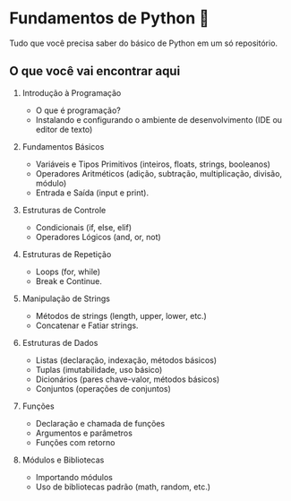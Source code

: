 # Fundamentos de Python 🐍

Tudo que você precisa saber do básico de Python em um só repositório.

## O que você vai encontrar aqui

1. Introdução à Programação
   - O que é programação?
   - Instalando e configurando o ambiente de desenvolvimento (IDE ou editor de texto)

2. Fundamentos Básicos
   - Variáveis e Tipos Primitivos (inteiros, floats, strings, booleanos)
   - Operadores Aritméticos (adição, subtração, multiplicação, divisão, módulo)
   - Entrada e Saída (input e print).

3. Estruturas de Controle
   - Condicionais (if, else, elif)
   - Operadores Lógicos (and, or, not)

4. Estruturas de Repetição
   - Loops (for, while)
   - Break e Continue.

5. Manipulação de Strings
   - Métodos de strings (length, upper, lower, etc.)
   - Concatenar e Fatiar strings.

6. Estruturas de Dados
   - Listas (declaração, indexação, métodos básicos)
   - Tuplas (imutabilidade, uso básico)
   - Dicionários (pares chave-valor, métodos básicos)
   - Conjuntos (operações de conjuntos)

7. Funções
   - Declaração e chamada de funções
   - Argumentos e parâmetros
   - Funções com retorno

8. Módulos e Bibliotecas
   - Importando módulos
   - Uso de bibliotecas padrão (math, random, etc.)
